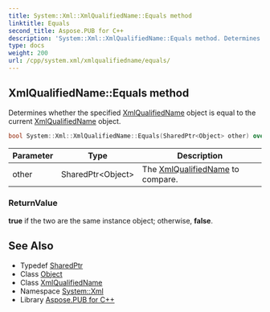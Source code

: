 ```yaml
---
title: System::Xml::XmlQualifiedName::Equals method
linktitle: Equals
second_title: Aspose.PUB for C++
description: 'System::Xml::XmlQualifiedName::Equals method. Determines whether the specified XmlQualifiedName object is equal to the current XmlQualifiedName object in C++.'
type: docs
weight: 200
url: /cpp/system.xml/xmlqualifiedname/equals/
---
```

## XmlQualifiedName::Equals method


Determines whether the specified [XmlQualifiedName](../) object is equal to the current [XmlQualifiedName](../) object.

```cpp
bool System::Xml::XmlQualifiedName::Equals(SharedPtr<Object> other) override
```


| Parameter | Type | Description |
| --- | --- | --- |
| other | SharedPtr\<Object\> | The [XmlQualifiedName](../) to compare. |

### ReturnValue

**true** if the two are the same instance object; otherwise, **false**.

## See Also

* Typedef [SharedPtr](../../../system/sharedptr/)
* Class [Object](../../../system/object/)
* Class [XmlQualifiedName](../)
* Namespace [System::Xml](../../)
* Library [Aspose.PUB for C++](../../../)
